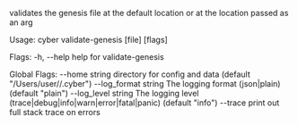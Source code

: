 validates the genesis file at the default location or at the location passed as an arg

Usage:
  cyber validate-genesis [file] [flags]

Flags:
  -h, --help   help for validate-genesis

Global Flags:
      --home string         directory for config and data (default "/Users/user//.cyber")
      --log_format string   The logging format (json|plain) (default "plain")
      --log_level string    The logging level (trace|debug|info|warn|error|fatal|panic) (default "info")
      --trace               print out full stack trace on errors
